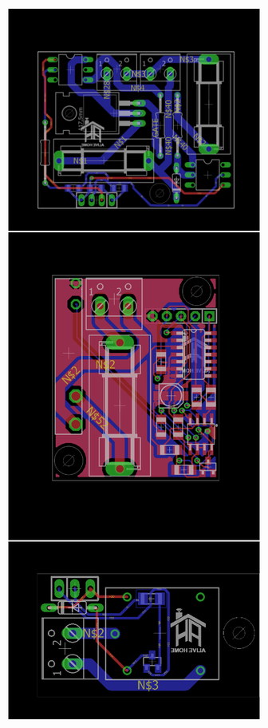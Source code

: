  ![Alt text](fan.png?raw=true "AC Fan control board")
![Alt text](switch.png?raw=true "AC appliance switching board")
![Alt text](aconoff.png?raw=true "Fan and Switch AC isolation on demand board")
